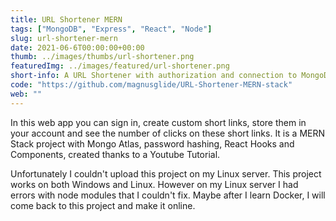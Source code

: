 ```yaml
---
title: URL Shortener MERN
tags: ["MongoDB", "Express", "React", "Node"]
slug: url-shortener-mern
date: 2021-06-6T00:00:00+00:00
thumb: ../images/thumbs/url-shortener.png
featuredImg: ../images/featured/url-shortener.png
short-info: A URL Shortener with authorization and connection to MongoDB Atlas
code: "https://github.com/magnusglide/URL-Shortener-MERN-stack"
web: ""
---
```


In this web app you can sign in, create custom short links, store them in your account and see the number of clicks on these short links. It is a MERN Stack project with Mongo Atlas, password hashing, React Hooks and Components, created thanks to a Youtube Tutorial.

Unfortunately I couldn't upload this project on my Linux server. This project works on both Windows and Linux. However on my Linux server I had errors with node modules that I couldn't fix. Maybe after I learn Docker, I will come back to this project and make it online.
